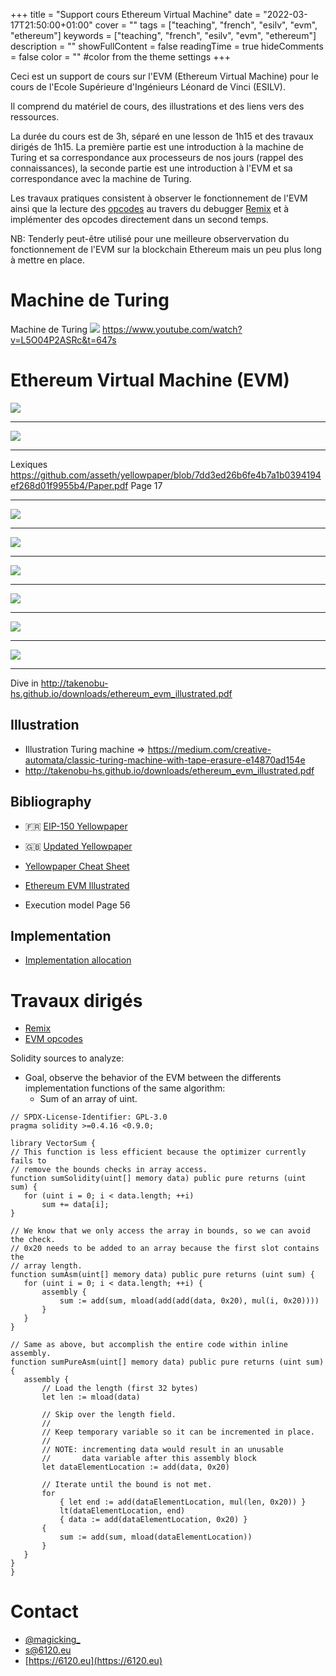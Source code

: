 +++
title = "Support cours Ethereum Virtual Machine"
date = "2022-03-17T21:50:00+01:00"
cover = ""
tags = ["teaching", "french", "esilv", "evm", "ethereum"]
keywords = ["teaching", "french", "esilv", "evm", "ethereum"]
description = ""
showFullContent = false
readingTime = true
hideComments = false
color = "" #color from the theme settings
+++

Ceci est un support de cours sur l'EVM (Ethereum Virtual Machine) pour le cours de l'Ecole Supérieure d'Ingénieurs Léonard de Vinci (ESILV).

Il comprend du matériel de cours, des illustrations et des liens vers des ressources.

La durée du cours est de 3h, séparé en une lesson de 1h15 et des travaux dirigés de 1h15.
La première partie est une introduction à la machine de Turing et sa correspondance aux processeurs de nos jours (rappel des connaissances),
la seconde partie est une introduction à l'EVM et sa correspondance avec la machine de Turing.

Les travaux pratiques consistent à observer le fonctionnement de l'EVM ainsi que la lecture des [opcodes](https://www.evm.codes/) au travers du debugger [Remix](https://remix.ethereum.org/) et à implémenter des opcodes directement dans un second temps.

NB: Tenderly peut-être utilisé pour une meilleure observervation du fonctionnement de l'EVM sur la blockchain Ethereum mais un peu plus long à mettre en place.

# Machine de Turing

Machine de Turing
![](/img/posts/support-evm/mThs6b2.jpg)
https://www.youtube.com/watch?v=L5O04P2ASRc&t=647s

# Ethereum Virtual Machine (EVM)

![](/img/posts/support-evm/ysIsVUG.png)

---

![](/img/posts/support-evm/Xba9Jwb.png)

---

Lexiques
https://github.com/asseth/yellowpaper/blob/7dd3ed26b6fe4b7a1b0394194ef268d01f9955b4/Paper.pdf Page 17
    
---

![](/img/posts/support-evm/Lo0fP89.png)

---

![](/img/posts/support-evm/8cOg89m.png)

---

![](/img/posts/support-evm/vRJgorg.png)

---

![](/img/posts/support-evm/tMgjFeK.png)

---

![](/img/posts/support-evm/cnV0k5f.png)

---

![](/img/posts/support-evm/0J3imfd.png)

---

Dive in http://takenobu-hs.github.io/downloads/ethereum_evm_illustrated.pdf

## Illustration
 - Illustration Turing machine => https://medium.com/creative-automata/classic-turing-machine-with-tape-erasure-e14870ad154e
 - http://takenobu-hs.github.io/downloads/ethereum_evm_illustrated.pdf

## Bibliography
 - :fr: [EIP-150 Yellowpaper](https://github.com/asseth/yellowpaper/blob/7dd3ed26b6fe4b7a1b0394194ef268d01f9955b4/Paper.pdf)
 - :uk: [Updated Yellowpaper](https://ethereum.github.io/yellowpaper/paper.pdf)
 - [Yellowpaper Cheat Sheet](https://github.com/benjaminion/YellowPaper_CheatSheet)
 - [Ethereum EVM Illustrated](http://takenobu-hs.github.io/downloads/ethereum_evm_illustrated.pdf)

 - Execution model Page 56

## Implementation
 - [Implementation allocation](https://github.com/ethereum/go-ethereum/blob/master/core/vm/interpreter.go#L138)

# Travaux dirigés
 - [Remix](https://remix.ethereum.org/)
 - [EVM opcodes](https://www.evm.codes/)

 Solidity sources to analyze:
  - Goal, observe the behavior of the EVM between the differents implementation functions of the same algorithm:
    - Sum of an array of uint.
 ```solidity
// SPDX-License-Identifier: GPL-3.0
pragma solidity >=0.4.16 <0.9.0;

library VectorSum {
// This function is less efficient because the optimizer currently fails to
// remove the bounds checks in array access.
function sumSolidity(uint[] memory data) public pure returns (uint sum) {
    for (uint i = 0; i < data.length; ++i)
        sum += data[i];
}

// We know that we only access the array in bounds, so we can avoid the check.
// 0x20 needs to be added to an array because the first slot contains the
// array length.
function sumAsm(uint[] memory data) public pure returns (uint sum) {
    for (uint i = 0; i < data.length; ++i) {
        assembly {
            sum := add(sum, mload(add(add(data, 0x20), mul(i, 0x20))))
        }
    }
}

// Same as above, but accomplish the entire code within inline assembly.
function sumPureAsm(uint[] memory data) public pure returns (uint sum) {
    assembly {
        // Load the length (first 32 bytes)
        let len := mload(data)

        // Skip over the length field.
        //
        // Keep temporary variable so it can be incremented in place.
        //
        // NOTE: incrementing data would result in an unusable
        //       data variable after this assembly block
        let dataElementLocation := add(data, 0x20)

        // Iterate until the bound is not met.
        for
            { let end := add(dataElementLocation, mul(len, 0x20)) }
            lt(dataElementLocation, end)
            { data := add(dataElementLocation, 0x20) }
        {
            sum := add(sum, mload(dataElementLocation))
        }
    }
}
}
```

# Contact

 - [@magicking_](https://twitter.com/magicking_)
 - [s@6120.eu](mailto:s@6120.eu)
 - [https://6120.eu](https://6120.eu)